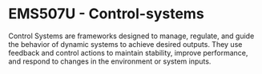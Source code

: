 # EMS507U - Control-systems
Control Systems are frameworks designed to manage, regulate, and guide the behavior of dynamic systems to achieve desired outputs. They use feedback and control actions to maintain stability, improve performance, and respond to changes in the environment or system inputs.
